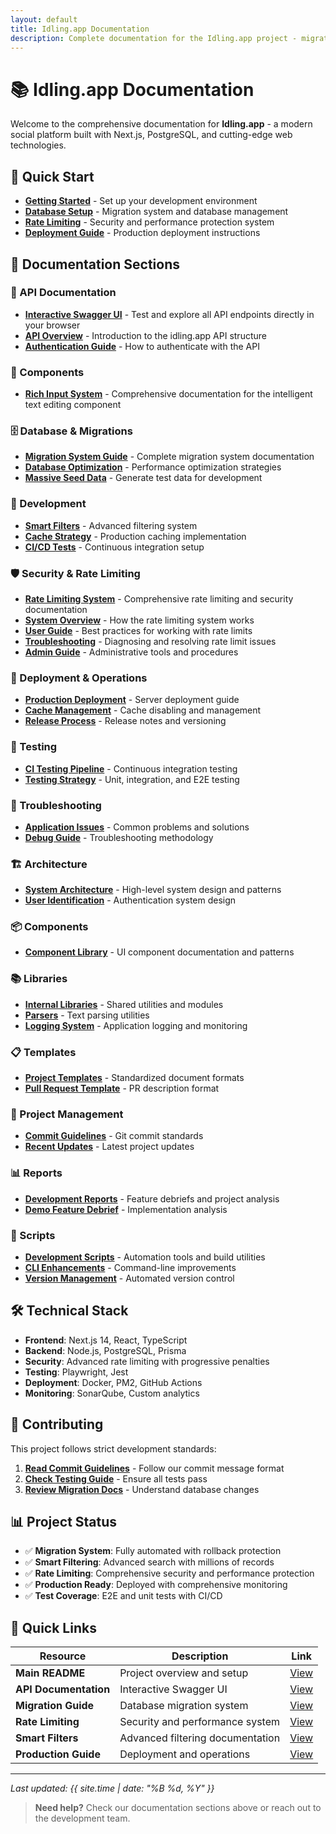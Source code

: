 ```yaml
---
layout: default
title: Idling.app Documentation
description: Complete documentation for the Idling.app project - migrations, deployment, development guides and more
---
```


# 📚 Idling.app Documentation

Welcome to the comprehensive documentation for **Idling.app** - a modern social platform built with Next.js, PostgreSQL, and cutting-edge web technologies.

## 🚀 Quick Start

- **[Getting Started](./getting-started)** - Set up your development environment
- **[Database Setup](./database/migrations)** - Migration system and database management
- **[Rate Limiting](./rate-limiting/)** - Security and performance protection system
- **[Deployment Guide](./deployment)** - Production deployment instructions

## 📖 Documentation Sections

### 🔌 API Documentation

- **[Interactive Swagger UI](./api/swagger)** - Test and explore all API endpoints directly in your browser
- **[API Overview](./api/)** - Introduction to the idling.app API structure
- **[Authentication Guide](./getting-started#authentication)** - How to authenticate with the API

### 🧩 Components

- **[Rich Input System](./components/rich-input-system/)** - Comprehensive documentation for the intelligent text editing component

### 🗄️ Database & Migrations

- **[Migration System Guide](./database/migrations)** - Complete migration system documentation
- **[Database Optimization](./database/optimization)** - Performance optimization strategies
- **[Massive Seed Data](./database/massive-seed)** - Generate test data for development

### 🔧 Development

- **[Smart Filters](./development/smart-filters)** - Advanced filtering system
- **[Cache Strategy](./development/caching)** - Production caching implementation
- **[CI/CD Tests](./development/testing)** - Continuous integration setup

### 🛡️ Security & Rate Limiting

- **[Rate Limiting System](./rate-limiting/)** - Comprehensive rate limiting and security documentation
- **[System Overview](./rate-limiting/overview/)** - How the rate limiting system works
- **[User Guide](./rate-limiting/user-guide/)** - Best practices for working with rate limits
- **[Troubleshooting](./rate-limiting/troubleshooting/)** - Diagnosing and resolving rate limit issues
- **[Admin Guide](./rate-limiting/admin-guide/)** - Administrative tools and procedures

### 🚀 Deployment & Operations

- **[Production Deployment](./deployment/production)** - Server deployment guide
- **[Cache Management](./deployment/cache-management)** - Cache disabling and management
- **[Release Process](./deployment/releases)** - Release notes and versioning

### 🧪 Testing

- **[CI Testing Pipeline](./testing/ci-tests)** - Continuous integration testing
- **[Testing Strategy](./testing/)** - Unit, integration, and E2E testing

### 🔧 Troubleshooting

- **[Application Issues](./troubleshooting/application-issues-fixes)** - Common problems and solutions
- **[Debug Guide](./troubleshooting/)** - Troubleshooting methodology

### 🏗️ Architecture

- **[System Architecture](./architecture/)** - High-level system design and patterns
- **[User Identification](./architecture/USER_IDENTIFICATION_ARCHITECTURE)** - Authentication system design

### 📦 Components

- **[Component Library](./components/)** - UI component documentation and patterns

### 📚 Libraries

- **[Internal Libraries](./libraries/)** - Shared utilities and modules
- **[Parsers](./libraries/parsers)** - Text parsing utilities
- **[Logging System](./libraries/logging)** - Application logging and monitoring

### 📋 Templates

- **[Project Templates](./templates/)** - Standardized document formats
- **[Pull Request Template](./templates/pull_request_template)** - PR description format

### 📝 Project Management

- **[Commit Guidelines](./project/commits)** - Git commit standards
- **[Recent Updates](./project/updates)** - Latest project updates

### 📊 Reports

- **[Development Reports](./reports/)** - Feature debriefs and project analysis
- **[Demo Feature Debrief](./reports/demo-feature-debrief)** - Implementation analysis

### 🔧 Scripts

- **[Development Scripts](./scripts/)** - Automation tools and build utilities
- **[CLI Enhancements](./scripts/CLI_ENHANCEMENTS)** - Command-line improvements
- **[Version Management](./scripts/VERSION_BUMPING)** - Automated version control

## 🛠️ Technical Stack

- **Frontend**: Next.js 14, React, TypeScript
- **Backend**: Node.js, PostgreSQL, Prisma
- **Security**: Advanced rate limiting with progressive penalties
- **Testing**: Playwright, Jest
- **Deployment**: Docker, PM2, GitHub Actions
- **Monitoring**: SonarQube, Custom analytics

## 🤝 Contributing

This project follows strict development standards:

1. **[Read Commit Guidelines](./project/commits)** - Follow our commit message format
2. **[Check Testing Guide](./development/testing)** - Ensure all tests pass
3. **[Review Migration Docs](./database/migrations)** - Understand database changes

## 📊 Project Status

- ✅ **Migration System**: Fully automated with rollback protection
- ✅ **Smart Filtering**: Advanced search with millions of records
- ✅ **Rate Limiting**: Comprehensive security and performance protection
- ✅ **Production Ready**: Deployed with comprehensive monitoring
- ✅ **Test Coverage**: E2E and unit tests with CI/CD

## 🔗 Quick Links

| Resource              | Description                      | Link                                |
| --------------------- | -------------------------------- | ----------------------------------- |
| **Main README**       | Project overview and setup       | [View](./getting-started)           |
| **API Documentation** | Interactive Swagger UI           | [View](./api/swagger)               |
| **Migration Guide**   | Database migration system        | [View](./database/migrations)       |
| **Rate Limiting**     | Security and performance system  | [View](./rate-limiting/)            |
| **Smart Filters**     | Advanced filtering documentation | [View](./development/smart-filters) |
| **Production Guide**  | Deployment and operations        | [View](./deployment/production)     |

---

_Last updated: {{ site.time | date: "%B %d, %Y" }}_

> **Need help?** Check our documentation sections above or reach out to the development team.
